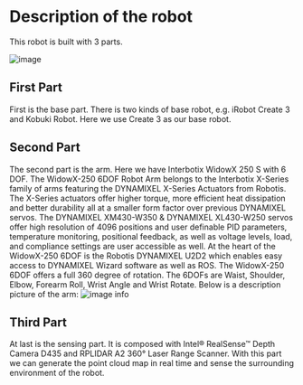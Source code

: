 Description of the robot
=============================
This robot is built with 3 parts. 

![image](https://docs.trossenrobotics.com/interbotix_xslocobots_docs/_images/locobotwx250s_drawing.png)

First Part
-----------
First is the base part. There is two kinds of base robot, e.g. iRobot Create 3 and Kobuki Robot. Here we use Create 3 as our base robot. 

Second Part
-----------
The second part is the arm. Here we have Interbotix WidowX 250 S with 6 DOF. The WidowX-250 6DOF Robot Arm belongs to the Interbotix X-Series family of arms featuring the DYNAMIXEL X-Series Actuators from Robotis. The X-Series actuators offer higher torque, more efficient heat dissipation and better durability all at a smaller form factor over previous DYNAMIXEL servos. The DYNAMIXEL XM430-W350 & DYNAMIXEL XL430-W250 servos offer high resolution of 4096 positions and user definable PID parameters, temperature monitoring, positional feedback, as well as voltage levels, load, and compliance settings are user accessible as well. At the heart of the WidowX-250 6DOF is the Robotis DYNAMIXEL U2D2 which enables easy access to DYNAMIXEL Wizard software as well as ROS. The WidowX-250 6DOF offers a full 360 degree of rotation. The 6DOFs are Waist, Shoulder, Elbow, Forearm Roll, Wrist Angle and Wrist Rotate. Below is a description picture of the arm: ![image info](https://docs.trossenrobotics.com/interbotix_xsarms_docs/_images/wx250s_drawing.png)

Third Part
-----------
At last is the sensing part. It is composed with Intel® RealSense™ Depth Camera D435 and RPLIDAR A2 360° Laser Range Scanner. With this part we can generate the point cloud map in real time and sense the surrounding environment of the robot.